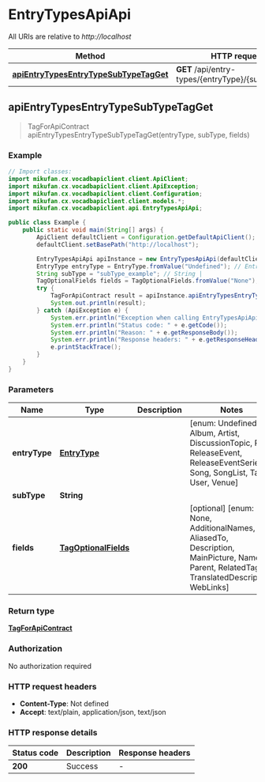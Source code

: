 # EntryTypesApiApi

All URIs are relative to *http://localhost*

Method | HTTP request | Description
------------- | ------------- | -------------
[**apiEntryTypesEntryTypeSubTypeTagGet**](EntryTypesApiApi.md#apiEntryTypesEntryTypeSubTypeTagGet) | **GET** /api/entry-types/{entryType}/{subType}/tag | 



## apiEntryTypesEntryTypeSubTypeTagGet

> TagForApiContract apiEntryTypesEntryTypeSubTypeTagGet(entryType, subType, fields)



### Example

```java
// Import classes:
import mikufan.cx.vocadbapiclient.client.ApiClient;
import mikufan.cx.vocadbapiclient.client.ApiException;
import mikufan.cx.vocadbapiclient.client.Configuration;
import mikufan.cx.vocadbapiclient.client.models.*;
import mikufan.cx.vocadbapiclient.api.EntryTypesApiApi;

public class Example {
    public static void main(String[] args) {
        ApiClient defaultClient = Configuration.getDefaultApiClient();
        defaultClient.setBasePath("http://localhost");

        EntryTypesApiApi apiInstance = new EntryTypesApiApi(defaultClient);
        EntryType entryType = EntryType.fromValue("Undefined"); // EntryType | 
        String subType = "subType_example"; // String | 
        TagOptionalFields fields = TagOptionalFields.fromValue("None"); // TagOptionalFields | 
        try {
            TagForApiContract result = apiInstance.apiEntryTypesEntryTypeSubTypeTagGet(entryType, subType, fields);
            System.out.println(result);
        } catch (ApiException e) {
            System.err.println("Exception when calling EntryTypesApiApi#apiEntryTypesEntryTypeSubTypeTagGet");
            System.err.println("Status code: " + e.getCode());
            System.err.println("Reason: " + e.getResponseBody());
            System.err.println("Response headers: " + e.getResponseHeaders());
            e.printStackTrace();
        }
    }
}
```

### Parameters


Name | Type | Description  | Notes
------------- | ------------- | ------------- | -------------
 **entryType** | [**EntryType**](.md)|  | [enum: Undefined, Album, Artist, DiscussionTopic, PV, ReleaseEvent, ReleaseEventSeries, Song, SongList, Tag, User, Venue]
 **subType** | **String**|  |
 **fields** | [**TagOptionalFields**](.md)|  | [optional] [enum: None, AdditionalNames, AliasedTo, Description, MainPicture, Names, Parent, RelatedTags, TranslatedDescription, WebLinks]

### Return type

[**TagForApiContract**](TagForApiContract.md)

### Authorization

No authorization required

### HTTP request headers

- **Content-Type**: Not defined
- **Accept**: text/plain, application/json, text/json


### HTTP response details
| Status code | Description | Response headers |
|-------------|-------------|------------------|
| **200** | Success |  -  |

